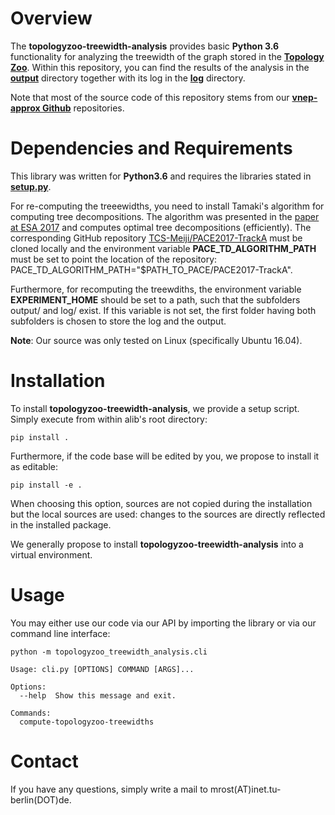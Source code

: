 
# Overview

The **topologyzoo-treewidth-analysis** provides basic **Python 3.6** functionality for analyzing the treewidth of the graph stored in the **[Topology Zoo](http://www.topology-zoo.org/)**. Within this repository, you can find the results of the analysis in the **[output](output)** directory together with its log in the **[log](log)** directory.

Note that most of the source code of this repository stems from our **[vnep-approx Github](https://github.com/vnep-approx)** repositories.

# Dependencies and Requirements

This library was written for **Python3.6** and requires the libraries stated in **[setup.py](setup.py)**. 

For re-computing the treeewidths, you need to install Tamaki's algorithm for computing tree decompositions.
The algorithm was presented in the [paper at ESA 2017](http://drops.dagstuhl.de/opus/volltexte/2017/7880/pdf/LIPIcs-ESA-2017-68.pdf) and computes optimal tree decompositions (efficiently). The corresponding GitHub repository [TCS-Meiji/PACE2017-TrackA](https://github.com/TCS-Meiji/PACE2017-TrackA) must be cloned locally and the environment variable **PACE_TD_ALGORITHM_PATH** must be set to point the location of the repository: PACE_TD_ALGORITHM_PATH="$PATH_TO_PACE/PACE2017-TrackA".
 
 Furthermore, for recomputing the treewdiths, the environment variable **EXPERIMENT_HOME** should be set to a path,
such that the subfolders output/ and log/ exist. If this variable is not set, the first folder having both subfolders is chosen to store the log and the output.

**Note**: Our source was only tested on Linux (specifically Ubuntu 16.04).  

# Installation

To install **topologyzoo-treewidth-analysis**, we provide a setup script. Simply execute from within alib's root directory: 

```
pip install .
```

Furthermore, if the code base will be edited by you, we propose to install it as editable:
```
pip install -e .
```
When choosing this option, sources are not copied during the installation but the local sources are used: changes to
the sources are directly reflected in the installed package.

We generally propose to install **topologyzoo-treewidth-analysis** into a virtual environment.

# Usage

You may either use our code via our API by importing the library or via our command line interface:

```
python -m topologyzoo_treewidth_analysis.cli

Usage: cli.py [OPTIONS] COMMAND [ARGS]...

Options:
  --help  Show this message and exit.

Commands:
  compute-topologyzoo-treewidths
```

# Contact

If you have any questions, simply write a mail to mrost(AT)inet.tu-berlin(DOT)de.